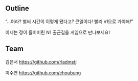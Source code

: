## Outline
“…어라? 벌써 시간이 이렇게 됐다고? 큰일이다! 빨리 n1으로 가야해!”

이제는 정이 들어버린 N1 출근길을 게임으로 만나보세요!

## Team
김은서
https://github.com/rladmstj

이수연
https://github.com/choubung
